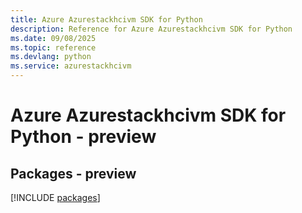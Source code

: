 ```yaml
---
title: Azure Azurestackhcivm SDK for Python
description: Reference for Azure Azurestackhcivm SDK for Python
ms.date: 09/08/2025
ms.topic: reference
ms.devlang: python
ms.service: azurestackhcivm
---
```

# Azure Azurestackhcivm SDK for Python - preview
## Packages - preview
[!INCLUDE [packages](azurestackhcivm-index.md)]